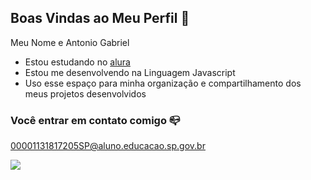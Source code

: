 ## Boas Vindas ao Meu Perfil 🥇

Meu Nome e Antonio Gabriel  

- Estou estudando no [alura](https://www.alura.com.br)
- Estou me desenvolvendo na Linguagem Javascript
- Uso esse espaço para minha organização e compartilhamento dos meus projetos desenvolvidos

### Você entrar em contato comigo 📪

00001131817205SP@aluno.educacao.sp.gov.br



![](https://media1.tenor.com/m/mCiM7CmGGI4AAAAC/naruto.gif)

